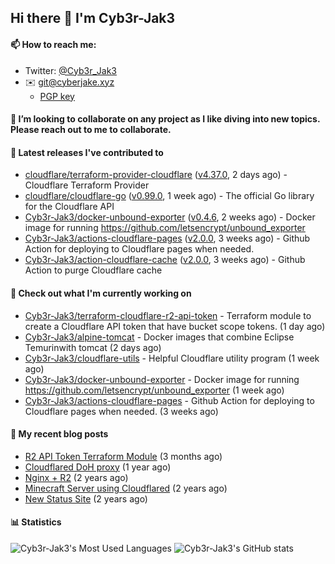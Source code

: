 ## Hi there 👋 I'm Cyb3r-Jak3

#### 📫 How to reach me:
  - Twitter: [@Cyb3r_Jak3](https://twitter.com/Cyb3r_Jak3)
  - ✉️ git@cyberjake.xyz
    - [PGP key](https://gist.githubusercontent.com/Cyb3r-Jak3/d1068b61b50239b171faf018a0269f67/raw/b876db002e6b0630795382c0b9134771ffa5fe3a/cyb3rjak3@pm.me.asc)


#### 👯 I’m looking to collaborate on any project as I like diving into new topics. Please reach out to me to collaborate.


#### 🔭 Latest releases I've contributed to

- [cloudflare/terraform-provider-cloudflare](https://github.com/cloudflare/terraform-provider-cloudflare) ([v4.37.0](https://github.com/cloudflare/terraform-provider-cloudflare/releases/tag/v4.37.0), 2 days ago) - Cloudflare Terraform Provider
- [cloudflare/cloudflare-go](https://github.com/cloudflare/cloudflare-go) ([v0.99.0](https://github.com/cloudflare/cloudflare-go/releases/tag/v0.99.0), 1 week ago) - The official Go library for the Cloudflare API
- [Cyb3r-Jak3/docker-unbound-exporter](https://github.com/Cyb3r-Jak3/docker-unbound-exporter) ([v0.4.6](https://github.com/Cyb3r-Jak3/docker-unbound-exporter/releases/tag/v0.4.6), 2 weeks ago) - Docker image for running https://github.com/letsencrypt/unbound_exporter
- [Cyb3r-Jak3/actions-cloudflare-pages](https://github.com/Cyb3r-Jak3/actions-cloudflare-pages) ([v2.0.0](https://github.com/Cyb3r-Jak3/actions-cloudflare-pages/releases/tag/v2.0.0), 3 weeks ago) - Github Action for deploying to Cloudflare pages when needed.
- [Cyb3r-Jak3/action-cloudflare-cache](https://github.com/Cyb3r-Jak3/action-cloudflare-cache) ([v2.0.0](https://github.com/Cyb3r-Jak3/action-cloudflare-cache/releases/tag/v2.0.0), 3 weeks ago) - Github Action to purge Cloudflare cache

#### 👷 Check out what I'm currently working on

- [Cyb3r-Jak3/terraform-cloudflare-r2-api-token](https://github.com/Cyb3r-Jak3/terraform-cloudflare-r2-api-token) - Terraform module to create a Cloudflare API token that have bucket scope tokens. (1 day ago)
- [Cyb3r-Jak3/alpine-tomcat](https://github.com/Cyb3r-Jak3/alpine-tomcat) - Docker images that combine Eclipse Temurinwith tomcat (2 days ago)
- [Cyb3r-Jak3/cloudflare-utils](https://github.com/Cyb3r-Jak3/cloudflare-utils) - Helpful Cloudflare utility program  (1 week ago)
- [Cyb3r-Jak3/docker-unbound-exporter](https://github.com/Cyb3r-Jak3/docker-unbound-exporter) - Docker image for running https://github.com/letsencrypt/unbound_exporter (1 week ago)
- [Cyb3r-Jak3/actions-cloudflare-pages](https://github.com/Cyb3r-Jak3/actions-cloudflare-pages) - Github Action for deploying to Cloudflare pages when needed. (3 weeks ago)

#### 📜 My recent blog posts

- [R2 API Token Terraform Module](https://blog.cyberjake.xyz/post/2024-03-19-cloudflare-r2-terraform/) (3 months ago)
- [Cloudflared DoH proxy](https://blog.cyberjake.xyz/post/2023-02-17-cloudflared-doh/) (1 year ago)
- [Nginx &#43; R2](https://blog.cyberjake.xyz/post/2022-10-01-nginx-proxy-r2/) (2 years ago)
- [Minecraft Server using Cloudflared](https://blog.cyberjake.xyz/post/2022-03-26-cloudflared-minecraft/) (2 years ago)
- [New Status Site](https://blog.cyberjake.xyz/post/2021-09-27-status-site/) (2 years ago)


#### 📊 Statistics
![Cyb3r-Jak3's Most Used Languages](https://github-readme-stats.vercel.app/api/top-langs/?username=Cyb3r-Jak3&theme=cobalt&hide=css,html,scss)
![Cyb3r-Jak3's GitHub stats](https://github-readme-stats.vercel.app/api?username=Cyb3r-Jak3&count_private=true&show_icons=true&theme=cobalt&line_height=40)
